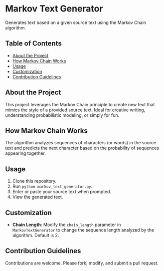 # Markov Text Generator

Generates text based on a given source text using the Markov Chain algorithm.

## Table of Contents
- [About the Project](#about-the-project)
- [How Markov Chain Works](#how-markov-chain-works)
- [Usage](#usage)
- [Customization](#customization)
- [Contribution Guidelines](#contribution-guidelines)

## About the Project
This project leverages the Markov Chain principle to create new text that mimics the style of a provided source text. Ideal for creative writing, understanding probabilistic modeling, or simply for fun.

## How Markov Chain Works
The algorithm analyzes sequences of characters (or words) in the source text and predicts the next character based on the probability of sequences appearing together.

## Usage
1. Clone this repository.
2. Run `python markov_text_generator.py`.
3. Enter or paste your source text when prompted.
4. View the generated text.

## Customization
- **Chain Length**: Modify the `chain_length` parameter in `MarkovTextGenerator` to change the sequence length analyzed by the algorithm. Default is 2.

## Contribution Guidelines
Contributions are welcome. Please fork, modify, and submit a pull request.
